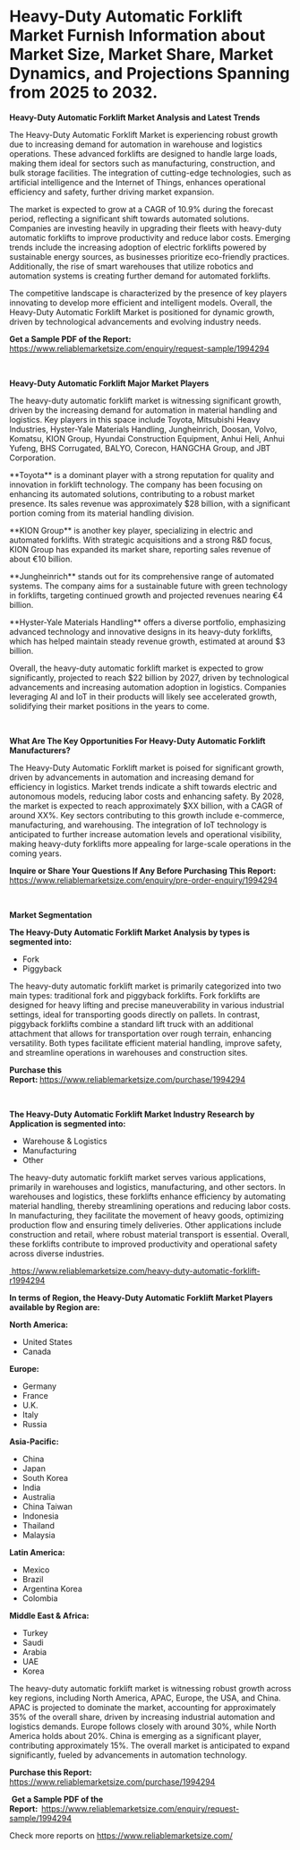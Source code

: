 <p><h1>Heavy-Duty Automatic Forklift Market Furnish Information about Market Size, Market Share, Market Dynamics, and Projections Spanning from 2025 to 2032.</h1></p><p><strong>Heavy-Duty Automatic Forklift Market Analysis and Latest Trends</strong></p>
<p><p>The Heavy-Duty Automatic Forklift Market is experiencing robust growth due to increasing demand for automation in warehouse and logistics operations. These advanced forklifts are designed to handle large loads, making them ideal for sectors such as manufacturing, construction, and bulk storage facilities. The integration of cutting-edge technologies, such as artificial intelligence and the Internet of Things, enhances operational efficiency and safety, further driving market expansion.</p><p>The market is expected to grow at a CAGR of 10.9% during the forecast period, reflecting a significant shift towards automated solutions. Companies are investing heavily in upgrading their fleets with heavy-duty automatic forklifts to improve productivity and reduce labor costs. Emerging trends include the increasing adoption of electric forklifts powered by sustainable energy sources, as businesses prioritize eco-friendly practices. Additionally, the rise of smart warehouses that utilize robotics and automation systems is creating further demand for automated forklifts.</p><p>The competitive landscape is characterized by the presence of key players innovating to develop more efficient and intelligent models. Overall, the Heavy-Duty Automatic Forklift Market is positioned for dynamic growth, driven by technological advancements and evolving industry needs.</p></p>
<p><strong>Get a Sample PDF of the Report:&nbsp;</strong> <a href="https://www.reliablemarketsize.com/enquiry/request-sample/1994294?utm_campaign=3248&utm_medium=2&utm_source=Github&utm_content=ia&utm_term=31032025&utm_id=heavy-duty-automatic-forklift">https://www.reliablemarketsize.com/enquiry/request-sample/1994294</a></p>
<p>&nbsp;</p>
<p><strong>Heavy-Duty Automatic Forklift Major Market Players</strong></p>
<p><p>The heavy-duty automatic forklift market is witnessing significant growth, driven by the increasing demand for automation in material handling and logistics. Key players in this space include Toyota, Mitsubishi Heavy Industries, Hyster-Yale Materials Handling, Jungheinrich, Doosan, Volvo, Komatsu, KION Group, Hyundai Construction Equipment, Anhui Heli, Anhui Yufeng, BHS Corrugated, BALYO, Corecon, HANGCHA Group, and JBT Corporation.</p><p>**Toyota** is a dominant player with a strong reputation for quality and innovation in forklift technology. The company has been focusing on enhancing its automated solutions, contributing to a robust market presence. Its sales revenue was approximately $28 billion, with a significant portion coming from its material handling division.</p><p>**KION Group** is another key player, specializing in electric and automated forklifts. With strategic acquisitions and a strong R&D focus, KION Group has expanded its market share, reporting sales revenue of about €10 billion.</p><p>**Jungheinrich** stands out for its comprehensive range of automated systems. The company aims for a sustainable future with green technology in forklifts, targeting continued growth and projected revenues nearing €4 billion.</p><p>**Hyster-Yale Materials Handling** offers a diverse portfolio, emphasizing advanced technology and innovative designs in its heavy-duty forklifts, which has helped maintain steady revenue growth, estimated at around $3 billion.</p><p>Overall, the heavy-duty automatic forklift market is expected to grow significantly, projected to reach $22 billion by 2027, driven by technological advancements and increasing automation adoption in logistics. Companies leveraging AI and IoT in their products will likely see accelerated growth, solidifying their market positions in the years to come.</p></p>
<p>&nbsp;</p>
<p><strong>What Are The Key Opportunities For Heavy-Duty Automatic Forklift Manufacturers?</strong></p>
<p><p>The Heavy-Duty Automatic Forklift market is poised for significant growth, driven by advancements in automation and increasing demand for efficiency in logistics. Market trends indicate a shift towards electric and autonomous models, reducing labor costs and enhancing safety. By 2028, the market is expected to reach approximately $XX billion, with a CAGR of around XX%. Key sectors contributing to this growth include e-commerce, manufacturing, and warehousing. The integration of IoT technology is anticipated to further increase automation levels and operational visibility, making heavy-duty forklifts more appealing for large-scale operations in the coming years.</p></p>
<p><strong>Inquire or Share Your Questions If Any Before Purchasing This Report:</strong> <a href="https://www.reliablemarketsize.com/enquiry/pre-order-enquiry/1994294?utm_campaign=3248&utm_medium=2&utm_source=Github&utm_content=ia&utm_term=31032025&utm_id=heavy-duty-automatic-forklift">https://www.reliablemarketsize.com/enquiry/pre-order-enquiry/1994294</a></p>
<p>&nbsp;</p>
<p><strong>Market Segmentation</strong></p>
<p><strong>The Heavy-Duty Automatic Forklift Market Analysis by types is segmented into:</strong></p>
<p><ul><li>Fork</li><li>Piggyback</li></ul></p>
<p><p>The heavy-duty automatic forklift market is primarily categorized into two main types: traditional fork and piggyback forklifts. Fork forklifts are designed for heavy lifting and precise maneuverability in various industrial settings, ideal for transporting goods directly on pallets. In contrast, piggyback forklifts combine a standard lift truck with an additional attachment that allows for transportation over rough terrain, enhancing versatility. Both types facilitate efficient material handling, improve safety, and streamline operations in warehouses and construction sites.</p></p>
<p><strong>Purchase this Report:&nbsp;</strong><a href="https://www.reliablemarketsize.com/purchase/1994294?utm_campaign=3248&utm_medium=2&utm_source=Github&utm_content=ia&utm_term=31032025&utm_id=heavy-duty-automatic-forklift">https://www.reliablemarketsize.com/purchase/1994294</a></p>
<p>&nbsp;</p>
<p><strong>The Heavy-Duty Automatic Forklift Market Industry Research by Application is segmented into:</strong></p>
<p><ul><li>Warehouse & Logistics</li><li>Manufacturing</li><li>Other</li></ul></p>
<p><p>The heavy-duty automatic forklift market serves various applications, primarily in warehouses and logistics, manufacturing, and other sectors. In warehouses and logistics, these forklifts enhance efficiency by automating material handling, thereby streamlining operations and reducing labor costs. In manufacturing, they facilitate the movement of heavy goods, optimizing production flow and ensuring timely deliveries. Other applications include construction and retail, where robust material transport is essential. Overall, these forklifts contribute to improved productivity and operational safety across diverse industries.</p></p>
<p><a href="https://www.reliablemarketsize.com/heavy-duty-automatic-forklift-r1994294?utm_campaign=3248&utm_medium=2&utm_source=Github&utm_content=ia&utm_term=31032025&utm_id=heavy-duty-automatic-forklift">&nbsp;https://www.reliablemarketsize.com/heavy-duty-automatic-forklift-r1994294</a></p>
<p><strong>In terms of Region, the Heavy-Duty Automatic Forklift Market Players available by Region are:</strong></p>
<p>
    <p> <strong> North America: </strong>
        <ul>
            <li>United States</li>
            <li>Canada</li>
        </ul>
        </p> 
    <p> <strong> Europe: </strong>
        <ul>
            <li>Germany</li>
            <li>France</li>
            <li>U.K.</li>
            <li>Italy</li>
            <li>Russia</li>
        </ul>
        </p> 
    <p> <strong> Asia-Pacific: </strong>
        <ul>
            <li>China</li>
            <li>Japan</li>
            <li>South Korea</li>
            <li>India</li>
            <li>Australia</li>
            <li>China Taiwan</li>
            <li>Indonesia</li>
            <li>Thailand</li>
            <li>Malaysia</li>
        </ul>
        </p> 
    <p> <strong> Latin America: </strong>
        <ul>
            <li>Mexico</li>
            <li>Brazil</li>
            <li>Argentina Korea</li>
            <li>Colombia</li>
        </ul>
        </p> 
    <p> <strong> Middle East & Africa: </strong>
        <ul>
            <li>Turkey</li>
            <li>Saudi</li>
            <li>Arabia</li>
            <li>UAE</li>
            <li>Korea</li>
        </ul>
    </p>
    </p>
<p><p>The heavy-duty automatic forklift market is witnessing robust growth across key regions, including North America, APAC, Europe, the USA, and China. APAC is projected to dominate the market, accounting for approximately 35% of the overall share, driven by increasing industrial automation and logistics demands. Europe follows closely with around 30%, while North America holds about 20%. China is emerging as a significant player, contributing approximately 15%. The overall market is anticipated to expand significantly, fueled by advancements in automation technology.</p></p>
<p><strong>Purchase this Report: </strong><a href="https://www.reliablemarketsize.com/purchase/1994294?utm_campaign=3248&utm_medium=2&utm_source=Github&utm_content=ia&utm_term=31032025&utm_id=heavy-duty-automatic-forklift">https://www.reliablemarketsize.com/purchase/1994294</a></p>
<p>&nbsp;<strong>Get a Sample PDF of the Report:&nbsp;&nbsp;</strong><a href="https://www.reliablemarketsize.com/enquiry/request-sample/1994294?utm_campaign=3248&utm_medium=2&utm_source=Github&utm_content=ia&utm_term=31032025&utm_id=heavy-duty-automatic-forklift">https://www.reliablemarketsize.com/enquiry/request-sample/1994294</a></p>
<p><strong></strong></p>
<p>Check more reports on <a href="https://www.reliablemarketsize.com/?utm_campaign=3248&utm_medium=2&utm_source=Github&utm_content=ia&utm_term=31032025&utm_id=heavy-duty-automatic-forklift">https://www.reliablemarketsize.com/</a></p>